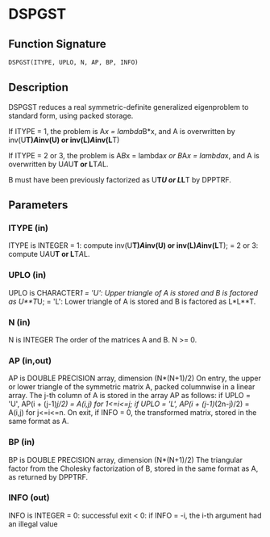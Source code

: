 # DSPGST

## Function Signature

```fortran
DSPGST(ITYPE, UPLO, N, AP, BP, INFO)
```

## Description


 DSPGST reduces a real symmetric-definite generalized eigenproblem
 to standard form, using packed storage.

 If ITYPE = 1, the problem is A*x = lambda*B*x,
 and A is overwritten by inv(U**T)*A*inv(U) or inv(L)*A*inv(L**T)

 If ITYPE = 2 or 3, the problem is A*B*x = lambda*x or
 B*A*x = lambda*x, and A is overwritten by U*A*U**T or L**T*A*L.

 B must have been previously factorized as U**T*U or L*L**T by DPPTRF.

## Parameters

### ITYPE (in)

ITYPE is INTEGER = 1: compute inv(U**T)*A*inv(U) or inv(L)*A*inv(L**T); = 2 or 3: compute U*A*U**T or L**T*A*L.

### UPLO (in)

UPLO is CHARACTER*1 = 'U': Upper triangle of A is stored and B is factored as U**T*U; = 'L': Lower triangle of A is stored and B is factored as L*L**T.

### N (in)

N is INTEGER The order of the matrices A and B. N >= 0.

### AP (in,out)

AP is DOUBLE PRECISION array, dimension (N*(N+1)/2) On entry, the upper or lower triangle of the symmetric matrix A, packed columnwise in a linear array. The j-th column of A is stored in the array AP as follows: if UPLO = 'U', AP(i + (j-1)*j/2) = A(i,j) for 1<=i<=j; if UPLO = 'L', AP(i + (j-1)*(2n-j)/2) = A(i,j) for j<=i<=n. On exit, if INFO = 0, the transformed matrix, stored in the same format as A.

### BP (in)

BP is DOUBLE PRECISION array, dimension (N*(N+1)/2) The triangular factor from the Cholesky factorization of B, stored in the same format as A, as returned by DPPTRF.

### INFO (out)

INFO is INTEGER = 0: successful exit < 0: if INFO = -i, the i-th argument had an illegal value


